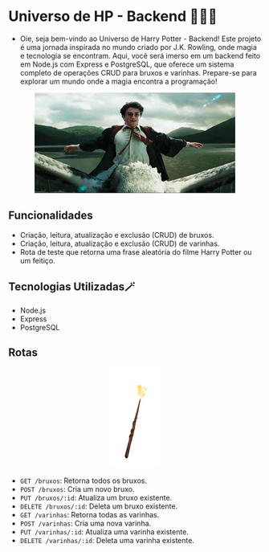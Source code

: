 # Universo de HP - Backend 🧙🏼✨

- Oie, seja bem-vindo ao Universo de Harry Potter - Backend! Este projeto é uma jornada inspirada no mundo criado por J.K. Rowling, onde magia e tecnologia se encontram. Aqui, você será imerso em um backend feito em Node.js com Express e PostgreSQL, que oferece um sistema completo de operações CRUD para bruxos e varinhas. Prepare-se para explorar um mundo onde a magia encontra a programação! 

<div style="text-align: center;">
  <img src="./assets/4n1.gif" alt="Gif de Harry Potter" width="400" height="200">
</div>


## Funcionalidades

- Criação, leitura, atualização e exclusão (CRUD) de bruxos.
- Criação, leitura, atualização e exclusão (CRUD) de varinhas.
- Rota de teste que retorna uma frase aleatória do filme Harry Potter ou um feitiço.

## Tecnologias Utilizadas🪄

- Node.js
- Express
- PostgreSQL

## Rotas

<div style="text-align: center;">
  <img src="./assets/giphy.gif" alt="Gif de Harry Potter" width="100" height="200">
</div>



- `GET /bruxos`: Retorna todos os bruxos.
- `POST /bruxos`: Cria um novo bruxo.
- `PUT /bruxos/:id`: Atualiza um bruxo existente.
- `DELETE /bruxos/:id`: Deleta um bruxo existente.
- `GET /varinhas`: Retorna todas as varinhas.
- `POST /varinhas`: Cria uma nova varinha.
- `PUT /varinhas/:id`: Atualiza uma varinha existente.
- `DELETE /varinhas/:id`: Deleta uma varinha existente.